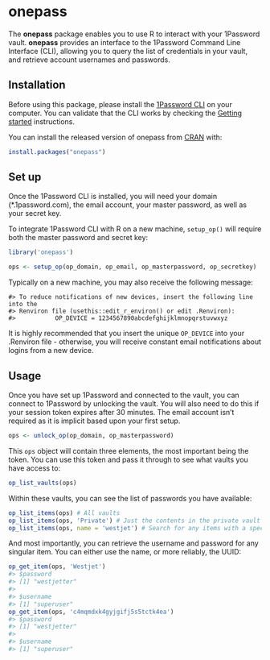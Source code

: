 
<!-- README.md is generated from README.Rmd. Please edit that file -->

# onepass

<!-- badges: start -->
<!-- badges: end -->

The **onepass** package enables you to use R to interact with your
1Password vault. **onepass** provides an interface to the 1Password
Command Line Interface (CLI), allowing you to query the list of
credentials in your vault, and retrieve account usernames and passwords.

## Installation

Before using this package, please install the [1Password
CLI](https://1password.com/downloads/command-line/) on your computer.
You can validate that the CLI works by checking the [Getting
started](https://support.1password.com/command-line-getting-started/)
instructions.

You can install the released version of onepass from
[CRAN](https://CRAN.R-project.org) with:

``` r
install.packages("onepass")
```

## Set up

Once the 1Password CLI is installed, you will need your domain
(\*.1password.com), the email account, your master password, as well as
your secret key.

To integrate 1Password CLI with R on a new machine, `setup_op()` will
require both the master password and secret key:

``` r
library('onepass')

ops <- setup_op(op_domain, op_email, op_masterpassword, op_secretkey) 
```

Typically on a new machine, you may also receive the following message:

    #> To reduce notifications of new devices, insert the following line into the 
    #> Renviron file (usethis::edit_r_environ() or edit .Renviron):
    #>           OP_DEVICE = 1234567890abcdefghijklmnopqrstuvwxyz

It is highly recommended that you insert the unique `OP_DEVICE` into
your .Renviron file - otherwise, you will receive constant email
notifications about logins from a new device.

## Usage

Once you have set up 1Password and connected to the vault, you can
connect to 1Password by unlocking the vault. You will also need to do
this if your session token expires after 30 minutes. The email account
isn’t required as it is implicit based upon your first setup.

``` r
ops <- unlock_op(op_domain, op_masterpassword)
```

This `ops` object will contain three elements, the most important being
the token. You can use this token and pass it through to see what vaults
you have access to:

``` r
op_list_vaults(ops)
```

Within these vaults, you can see the list of passwords you have
available:

``` r
op_list_items(ops) # All vaults
op_list_items(ops, 'Private') # Just the contents in the private vault
op_list_items(ops, name = 'westjet') # Search for any items with a specific name in it
```

And most importantly, you can retrieve the username and password for any
singular item. You can either use the name, or more reliably, the UUID:

``` r
op_get_item(ops, 'Westjet')
#> $password
#> [1] "westjetter"
#> 
#> $username
#> [1] "superuser"
op_get_item(ops, 'c4mqmdxk4gyjgifj5s5tctk4ea')
#> $password
#> [1] "westjetter"
#> 
#> $username
#> [1] "superuser"
```
